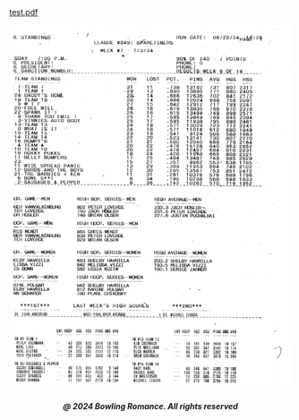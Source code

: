 <html>

<head style="visibility: hidden;">
       
<body>  
       
<object data="boontonlanes07005.pd" type="application/pdf" width="300" height="200">
<a href="data/test.pdf">test.pdf</a>
</object>

<img
  class="fit-picture"
  src="boontonlanes07005.pdf" 
  alt="" />
  
<h5 style="text-align:center;"><i>@ 2024 Bowling Romance. All rights reserved</i></h5>   
</body>
</head>
</html>
